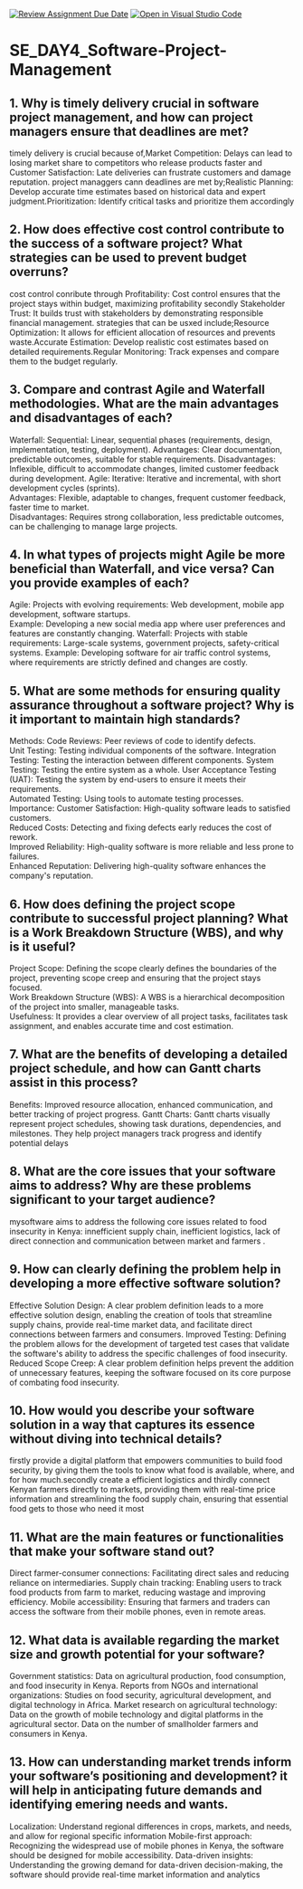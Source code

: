 [![Review Assignment Due Date](https://classroom.github.com/assets/deadline-readme-button-22041afd0340ce965d47ae6ef1cefeee28c7c493a6346c4f15d667ab976d596c.svg)](https://classroom.github.com/a/9pw6JKcu)
[![Open in Visual Studio Code](https://classroom.github.com/assets/open-in-vscode-2e0aaae1b6195c2367325f4f02e2d04e9abb55f0b24a779b69b11b9e10269abc.svg)](https://classroom.github.com/online_ide?assignment_repo_id=18717675&assignment_repo_type=AssignmentRepo)
# SE_DAY4_Software-Project-Management
## 1. Why is timely delivery crucial in software project management, and how can project managers ensure that deadlines are met?
timely delivery is crucial because of,Market Competition: Delays can lead to losing market share to competitors who release products faster and Customer Satisfaction: Late deliveries can frustrate customers and damage reputation.  project managgers cann deadlines are met by;Realistic Planning: Develop accurate time estimates based on historical data and expert judgment.Prioritization: Identify critical tasks and prioritize them accordingly
  

## 2. How does effective cost control contribute to the success of a software project? What strategies can be used to prevent budget overruns?
cost control conribute through Profitability: Cost control ensures that the project stays within budget, maximizing profitability secondly Stakeholder Trust: It builds trust with stakeholders by demonstrating responsible financial management. strategies that can be usxed include;Resource Optimization: It allows for efficient allocation of resources and prevents waste.Accurate Estimation: Develop realistic cost estimates based on detailed requirements.Regular Monitoring: Track expenses and compare them to the budget regularly.   
 

## 3. Compare and contrast Agile and Waterfall methodologies. What are the main advantages and disadvantages of each?
Waterfall:
Sequential: Linear, sequential phases (requirements, design, implementation, testing, deployment).
Advantages: Clear documentation, predictable outcomes, suitable for stable requirements.
Disadvantages: Inflexible, difficult to accommodate changes, limited customer feedback during development.
Agile:
Iterative: Iterative and incremental, with short development cycles (sprints).   
Advantages: Flexible, adaptable to changes, frequent customer feedback, faster time to market.   
Disadvantages: Requires strong collaboration, less predictable outcomes, can be challenging to manage large projects.   


## 4. In what types of projects might Agile be more beneficial than Waterfall, and vice versa? Can you provide examples of each?
Agile:
Projects with evolving requirements: Web development, mobile app development, software startups.   
Example: Developing a new social media app where user preferences and features are constantly changing.
Waterfall:
Projects with stable requirements: Large-scale systems, government projects, safety-critical systems.
Example: Developing software for air traffic control systems, where requirements are strictly defined and changes are costly.

## 5. What are some methods for ensuring quality assurance throughout a software project? Why is it important to maintain high standards?
Methods:
Code Reviews: Peer reviews of code to identify defects.   
Unit Testing: Testing individual components of the software.
Integration Testing: Testing the interaction between different components.
System Testing: Testing the entire system as a whole.
User Acceptance Testing (UAT): Testing the system by end-users to ensure it meets their requirements.   
Automated Testing: Using tools to automate testing processes.   
Importance:
Customer Satisfaction: High-quality software leads to satisfied customers.   
Reduced Costs: Detecting and fixing defects early reduces the cost of rework.   
Improved Reliability: High-quality software is more reliable and less prone to failures.   
Enhanced Reputation: Delivering high-quality software enhances the company's reputation.   

## 6. How does defining the project scope contribute to successful project planning? What is a Work Breakdown Structure (WBS), and why is it useful?
Project Scope:
Defining the scope clearly defines the boundaries of the project, preventing scope creep and ensuring that the project stays focused.   
Work Breakdown Structure (WBS):
A WBS is a hierarchical decomposition of the project into smaller, manageable tasks.   
Usefulness: It provides a clear overview of all project tasks, facilitates task assignment, and enables accurate time and cost estimation.   


## 7. What are the benefits of developing a detailed project schedule, and how can Gantt charts assist in this process?
Benefits:
Improved resource allocation, enhanced communication, and better tracking of project progress.
Gantt Charts:
Gantt charts visually represent project schedules, showing task durations, dependencies, and milestones. They help project managers track progress and identify potential delays

## 8. What are the core issues that your software aims to address? Why are these problems significant to your target audience?
mysoftware aims to address the following core issues related to food insecurity in Kenya: innefficient supply chain, inefficient logistics, lack of direct connection and communication between market and farmers .

## 9. How can clearly defining the problem help in developing a more effective software solution?
Effective Solution Design:
A clear problem definition leads to a more effective solution design, enabling the creation of tools that streamline supply chains, provide real-time market data, and facilitate direct connections between farmers and consumers.
Improved Testing:
Defining the problem allows for the development of targeted test cases that validate the software's ability to address the specific challenges of food insecurity.
Reduced Scope Creep:
A clear problem definition helps prevent the addition of unnecessary features, keeping the software focused on its core purpose of combating food insecurity.

## 10. How would you describe your software solution in a way that captures its essence without diving into technical details?
firstly provide a digital platform that empowers communities to build food security, by giving them the tools to know what food is available, where, and for how much.secondly create a efficient logistics and thirdly connect Kenyan farmers directly to markets, providing them with real-time price information and streamlining the food supply chain, ensuring that essential food gets to those who need it most  
## 11. What are the main features or functionalities that make your software stand out?
Direct farmer-consumer connections: Facilitating direct sales and reducing reliance on intermediaries.
Supply chain tracking: Enabling users to track food products from farm to market, reducing wastage and improving efficiency.
Mobile accessibility: Ensuring that farmers and traders can access the software from their mobile phones, even in remote areas.
## 12. What data is available regarding the market size and growth potential for your software?
Government statistics: Data on agricultural production, food consumption, and food insecurity in Kenya.
Reports from NGOs and international organizations: Studies on food security, agricultural development, and digital technology in Africa.
Market research on agricultural technology: Data on the growth of mobile technology and digital platforms in the agricultural sector.
Data on the number of smallholder farmers and consumers in Kenya.

## 13. How can understanding market trends inform your software’s positioning and development? it will help in anticipating future demands and identifying emering needs and wants.
Localization: Understand regional differences in crops, markets, and needs, and allow for regional specific information
Mobile-first approach: Recognizing the widespread use of mobile phones in Kenya, the software should be designed for mobile accessibility.
Data-driven insights: Understanding the growing demand for data-driven decision-making, the software should provide real-time market information and analytics
